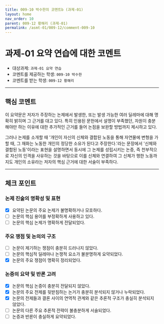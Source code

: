 ```yaml
--- 
title: 009-10 박수한의 코멘트b (과제-01) 
layout: home 
nav_order: 10 
parent: 009-12 황해리 (과제-01) 
permalink: /asmt-01/009-12/comment-009-10 
---
```


# 과제-01 요약 연습에 대한 코멘트

- 대상과제: `과제-01 요약 연습` 
- 코멘트를 제공하는 학생: `009-10 박수한`  
- 코멘트를 받는 학생: `009-12 황해리`

---

## 핵심 코멘트

이 요약문은 저자가 주장하는 논제에서 발생한, 또는 발생 가능한 여러 딜레마에 대해 명확히 밝히며 그 근거를 대고 있다. 특히 인용된 문헌에서 설명이 부족했던, 자원이 충분해야만 하는 이유에 대한 추가적인 근거를 들어 논점을 보완할 방법까지 제시하고 있다. 

그러나 논제를 소개할 때 '개인이 자신의 신체와 결합된 노동을 통해 자연물에 변형을 가할 때, 그 재화는 노동한 개인의 정당한 소유가 된다고 주장한다.'라는 문장에서 '신체와 결합된 노동'이라는 표현을 설명하면서 동시에 그 논제를 성립시키는 논증, 즉 천부적으로 자신의 인격을 사유하는 것을 바탕으로 이를 신체와 연결하여 그 신체가 행한 노동까지도 개인의 소유라는 저자의 핵심 근거에 대한 서술이 부족하다.

---

## 체크 포인트

### 논제 진술의 명확성 및 표현  
- [x] 요약된 논문의 주요 논제가 불명확하거나 모호하다.  
- [ ] 논문의 핵심 용어를 부정확하게 사용하고 있다.  
- [ ] 논문의 핵심 논제가 명확하게 전달되었다.

### 주요 쟁점 및 논의의 구조  
- [ ] 논문이 제기하는 쟁점이 충분히 드러나지 않았다.  
- [ ] 논문의 핵심적 딜레마나 논쟁적 요소가 불분명하게 요약되었다.  
- [x] 논문의 주요 쟁점이 명확히 정리되었다.

### 논증의 요약 및 반론 고려  
- [x] 논문의 핵심 논증이 충분히 전달되지 않았다.  
- [x] 논문의 주요 전제를 뒷받침하는 논거가 충분히 분석되지 않거나 누락되었다.  
- [x] 논문의 전제들과 결론 사이의 연역적 관계와 같은 추론적 구조가 충실히 분석되지 않았다.  
- [ ] 논문의 다른 주요 추론적 전략이 불충분하게 서술되었다. 
- [ ] 논증과 반론이 충실하게 요약되었다.
